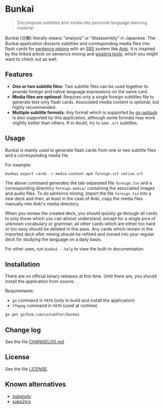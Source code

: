 # Bunkai
> Decompose subtitles and media into personal language learning material

Bunkai (分解) literally means "analysis" or "disassembly" in Japanese. The Bunkai
application dissects subtitles and corresponding media files into flash cards
for [sentence mining][1] with an [SRS][2] system like [Anki][3]. It is inspired
by the linked article on sentence mining and [existing tools][4], which you
might want to check out as well.

[1]: https://massimmersionapproach.com/table-of-contents/stage-1/jp-quickstart-guide/#sentence-mining
[2]: https://en.wikipedia.org/wiki/Spaced_repetition
[3]: https://ankiweb.net/
[4]: #known-alternatives

## Features
- **One or two subtitle files**: Two subtitle files can be used together to
  provide foreign and native language expressions on the same card.
- **Media files are optional**: Requires only a single foreign subtitles file to
  generate text-only flash cards. Associated media content is optional, but
  highly recommended.
- **Multiple subtitle formats**: Any format which is supported by [go-astisub][5]
  is also supported by this application, although some formats may work slightly
  better than others. If in doubt, try to use `.srt` subtitles.

[5]: https://github.com/asticode/go-astisub

## Usage
Bunkai is mainly used to generate flash cards from one or two subtitle files
and a corresponding media file.

For example:

```bash
bunkai export cards -m media-content.mp4 foreign.srt native.srt
```

The above command generates the tab-separated file `foreign.tsv` and a
corresponding directory `foreign.media/` containing the associated images and
audio files. To do sentence mining, import the file `foreign.tsv` into a new
deck and then, at least in the case of Anki, copy the media files manually into
Anki's media directory.

When you review the created deck, you should quickly go through all cards to
only those which you can almost understand, except for a single pice of unknown
vocabulary or grammar; all other cards which are either too hard or too easy
should be deleted in this pass. Any cards which remain in the imported deck
after mining should be refined and moved into your regular deck for studying the
language on a daily basis.

For other uses, run `bunkai --help` to view the built-in documentation.

## Installation
There are no official binary releases at this time. Until there are, you should
install the application from source.

Requirements:
- `go` command in `PATH` (only to build and install the application)
- `ffmpeg` command in `PATH` (used at runtime)

```bash
go get github.com/ustuehler/bunkai
```

## Change log
See the file [CHANGELOG.md](CHANGELOG.md).

## License
See the file [LICENSE](LICENSE).

## Known alternatives
- [substudy](https://github.com/emk/subtitles-rs/tree/master/substudy)
- [subs2srs](http://subs2srs.sourceforge.net/)
